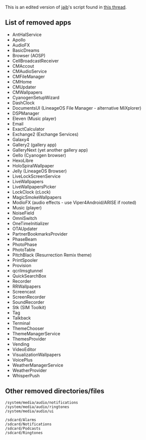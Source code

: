 This is an edited version of [jajb](http://forum.xda-developers.com/member.php?u=5772029)'s script found in [this thread](http://forum.xda-developers.com/android/software/gapps-google-apps-minimal-edition-t2943330).

## List of removed apps

* AntHalService
* Apollo
* AudioFX
* BasicDreams
* Browser (AOSP)
* CellBroadcastReceiver
* CMAccout
* CMAudioService
* CMFileManager
* CMHome
* CMUpdater
* CMWallpapers
* CyanogenSetupWizard
* DashClock
* DocumentsUI (LineageOS File Manager - alternative MiXplorer)
* DSPManager
* Eleven (Music player)
* Email
* ExactCalculator
* Exchange2 (Exchange Services)
* Galaxy4
* Gallery2 (gallery app)
* GalleryNext (yet another gallery app)
* Gello (Cyanogen browser)
* HexoLibre
* HoloSpiralWallpaper
* Jelly (LineageOS Browser)
* LiveLockScreenService
* LiveWallpapers
* LiveWallpapersPicker
* LockClock (cLock)
* MagicSmokeWallpapers
* ModioFX (audio effects - use Viper4Android/ARISE if rooted)
* Music (player)
* NoiseField
* OmniSwitch
* OneTimeInitializer
* OTAUpdater
* PartnerBookmarksProvider
* PhaseBeam
* PhotoPhase
* PhotoTable
* PitchBlack (Resurrection Remix theme)
* PrintSpooler
* Provision
* qcrilmsgtunnel
* QuickSearchBox
* Recorder
* RRWallpapers
* Screencast
* ScreenRecorder
* SoundRecorder
* Stk (SIM Toolkit)
* Tag
* Talkback
* Terminal
* ThemeChooser
* ThemeManagerService
* ThemesProvider
* Vending
* VideoEditor
* VisualizationWallpapers
* VoicePlus
* WeatherManagerService
* WeatherProvider
* WhisperPush

## Other removed directories/files

```
/system/media/audio/notifications
/system/media/audio/ringtones
/system/media/audio/ui

/sdcard/Alarms
/sdcard/Notifications
/sdcard/Podcasts
/sdcard/Ringtones
```

